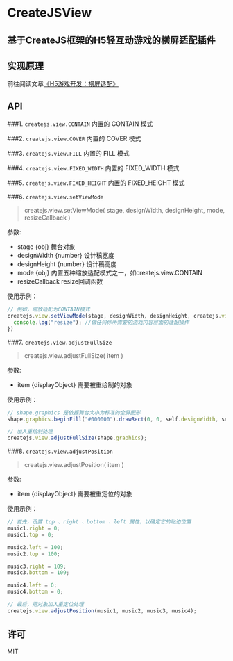 # CreateJSView
基于CreateJS框架的H5轻互动游戏的横屏适配插件
---
## 实现原理
前往阅读文章[《H5游戏开发：横屏适配》](https://aotu.io/notes/2017/10/18/landscape_mode_in_html5_game/)


## API
###1. `createjs.view.CONTAIN`
内置的 CONTAIN 模式


###2. `createjs.view.COVER`
内置的 COVER 模式


###3. `createjs.view.FILL`
内置的 FILL 模式


###4. `createjs.view.FIXED_WIDTH`
内置的 FIXED_WIDTH 模式


###5. `createjs.view.FIXED_HEIGHT`
内置的 FIXED_HEIGHT 模式


###6. `createjs.view.setViewMode`
> createjs.view.setViewMode( stage, designWidth, designHeight, mode, resizeCallback )

参数:
- stage {obj} 舞台对象
- designWidth {number} 设计稿宽度
- designHeight {number} 设计稿高度
- mode {obj} 内置五种缩放适配模式之一，如createjs.view.CONTAIN
- resizeCallback resize回调函数

使用示例：
```javascript
// 例如，缩放适配为CONTAIN模式
createjs.view.setViewMode(stage, designWidth, designHeight, createjs.view.CONTAIN, function(){
  console.log("resize"); //做任何你所需要的游戏内容层面的适配操作
})
```


###7. `createjs.view.adjustFullSize`
> createjs.view.adjustFullSize( item )

参数:
- item {displayObject} 需要被重绘制的对象

使用示例：
```javascript
// shape.graphics 是依据舞台大小为标准的全屏图形
shape.graphics.beginFill("#000000").drawRect(0, 0, self.designWidth, self.designHeight);

// 加入重绘制处理
createjs.view.adjustFullSize(shape.graphics);
```


###8. `createjs.view.adjustPosition`
> createjs.view.adjustPosition( item )

参数:
- item {displayObject} 需要被重定位的对象

使用示例：
```javascript
// 首先，设置 top 、right 、bottom 、left 属性，以确定它的贴边位置
music1.right = 0;
music1.top = 0;

music2.left = 100;
music2.top = 100;

music3.right = 109;
music3.bottom = 109;

music4.left = 0;
music4.bottom = 0;

// 最后，把对象加入重定位处理
createjs.view.adjustPosition(music1, music2, music3, music4);
```

## 许可
MIT
